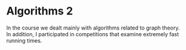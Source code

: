 # Algorithms 2
In the course we dealt mainly with algorithms related to graph theory.<br>
In addition, I participated in competitions that examine extremely fast running times.
